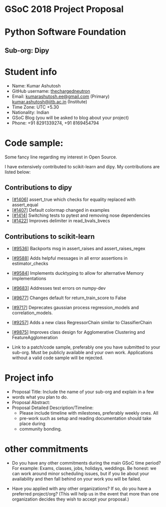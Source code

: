 
# GSoC 2018 Project Proposal
# Python Software Foundation
## Sub-org: Dipy

# Student info
* Name:  Kumar Ashutosh
* GitHub username:  [thechargedneutron](https://github.com/thechargedneutron)
* Email: kumarashutosh.ee@gmail.com (Primary)  
         kumar.ashutosh@iitb.ac.in (Institute)
* Time Zone:  UTC +5.30
* Nationality: Indian
* GSoC Blog (you will be asked to blog about your project)
* Phone: +91 8291339274, +91 8169454794

# Code sample:
Some fancy line regarding my interest in Open Source.

I have extensively contributed to scikit-learn and dipy. My contributions are listed below:  
## Contributions to dipy  
* [[#1406](https://github.com/nipy/dipy/pull/1406)] assert_true which checks for equality replaced with assert_equal  
* [[#1407](https://github.com/nipy/dipy/pull/1407)] Default colormap changed in examples  
* [[#1414](https://github.com/nipy/dipy/pull/1414)] Switching tests to pytest and removing nose dependencies  
* [[#1422](https://github.com/nipy/dipy/pull/1422)] Improves delimiter in read_bvals_bvecs  



## Contributions to scikit-learn
* [[#9536](https://github.com/scikit-learn/scikit-learn/pull/9536)] Backports msg in assert\_raises and assert\_raises\_regex
* [[#9588](https://github.com/scikit-learn/scikit-learn/pull/9588)] Adds helpful messages in all error assertions in estimator\_checks
* [[#9584](https://github.com/scikit-learn/scikit-learn/pull/9584)] Implements ducktyping to allow for alternative Memory implementations
* [[#9683](https://github.com/scikit-learn/scikit-learn/pull/9683)] Addresses test errors on numpy-dev
* [[#9677](https://github.com/scikit-learn/scikit-learn/pull/9677)] Changes default for return\_train\_score to False
* [[#9717](https://github.com/scikit-learn/scikit-learn/pull/9717)] Deprecates gaussian process regression\_models and correlation\_models.
* [[#9257](https://github.com/scikit-learn/scikit-learn/pull/9257)] Adds a new class RegressorChain similar to ClassifierChain
* [[#9875](https://github.com/scikit-learn/scikit-learn/pull/9875)] Improves class design for Agglomerative Clustering and FeatureAgglomeration

* Link to a patch/code sample, preferably one you have submitted to your sub-org. Must be publicly available and your own work. Applications without a valid code sample will be rejected.

# Project info
* Proposal Title:  Include the name of your sub-org and explain in a few
* words what you plan to do.
* Proposal Abstract:
* Proposal Detailed Description/Timeline:
  * Please include timeline with milestones, preferably weekly ones. All
  * pre-work such as setup and reading documentation should take place during
  * community bonding.

# other commitments
* Do you have any other commitments during the main GSoC time period? For
example: Exams, classes, jobs, holidays, weddings. Be honest: we can work
around minor scheduling issues, but if you lie about your availability and
then fall behind on your work you will be failed.

* Have you applied with any other organizations? If so, do you have a preferred
project/org? (This will help us in the event that more than one organization
decides they wish to accept your proposal.)
